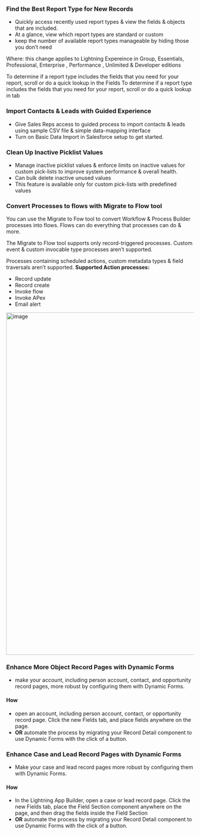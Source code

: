 ### Find the Best Report Type for New Records
  * Quickly access recently used report types & view the fields & objects that are included.
  * At a glance, view which report types are standard or custom 
  * keep the number of available report types manageable by hiding those you don’t need 

Where: this change applies to Lightning Expereince in Group, Essentials, Professional, Enterprise , 
Performance , Unlimited & Developer editions

To determine if a report type includes the fields that you need for your report, scroll or do a quick 
lookup in the Fields 
To determine if a report type includes the fields that you need for your report, scroll or do a quick lookup 
in tab

### Import Contacts & Leads with Guided Experience 
* Give Sales Reps access to guided process to import contacts & leads using sample CSV file & 
simple data-mapping interface
* Turn on Basic Data Import in Salesforce setup to get started.

### Clean Up Inactive Picklist Values
* Manage inactive picklist values & enforce limits on inactive values for custom pick-lists to improve 
system performance & overall health.
* Can bulk delete inactive unused values
* This feature is available only for custom pick-lists with predefined values

### Convert Processes to flows with Migrate to Flow tool
You can use the Migrate to Fow tool to convert Workflow & Process Builder processes into flows.
Flows can do everything that processes can do & more.

The Migrate to Flow tool supports only record-triggered processes. Custom event & 
custom invocable type processes aren’t supported.

Processes containing scheduled actions, custom metadata types & field traversals aren’t supported.
**Supported Action processes:**
* Record update
* Record create
* Invoke flow
* Invoke APex
* Email alert

<img width="919" alt="image" src="https://github.com/DoroMartoski/AdminCertification_Maintenance/assets/10240158/8c524630-1252-42f3-a0ed-b3e5938028ba">


### Enhance More Object Record Pages with Dynamic Forms
* make your account, including person account, contact, and opportunity record pages, more robust by configuring them with Dynamic Forms.

#### How
* open an account, including person account, contact, or opportunity record page. Click the new Fields tab, and place fields anywhere on the page. 
* **OR** automate the process by migrating your Record Detail component to use Dynamic Forms with the click of a button.

### Enhance Case and Lead Record Pages with Dynamic Forms
* Make your case and lead record pages more robust by configuring them with Dynamic Forms.

#### How
* In the Lightning App Builder, open a case or lead record page. Click the new Fields tab, place the Field Section component 
anywhere on the page, and then drag the fields inside the Field Section
* **OR** automate the process by migrating your Record Detail component to use Dynamic Forms with the click of a button.

